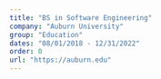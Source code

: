 ```yaml
---
title: "BS in Software Engineering"
company: "Auburn University"
group: "Education"
dates: "08/01/2018 - 12/31/2022"
order: 0
url: "https://auburn.edu"
---
```

